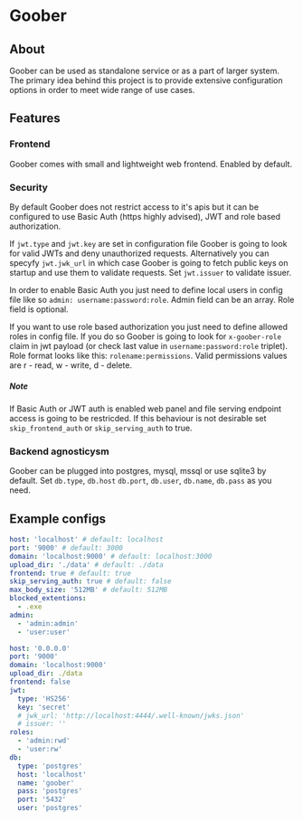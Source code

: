 # Goober

## About

Goober can be used as standalone service or as a part of larger system. The primary idea behind this project is to provide extensive configuration options in order to meet wide range of use cases.

## Features

### Frontend

Goober comes with small and lightweight web frontend. Enabled by default.

### Security

By default Goober does not restrict access to it's apis but it can be configured to use Basic Auth (https highly advised), JWT and role based authorization.

If `jwt.type` and `jwt.key` are set in configuration file Goober is going to look for valid JWTs and deny unauthorized requests. Alternatively you can specyfy `jwt.jwk_url` in which case Goober is going to fetch public keys on startup and use them to validate requests. Set `jwt.issuer` to validate issuer.

In order to enable Basic Auth you just need to define local users in config file like so `admin: username:password:role`. Admin field can be an array. Role field is optional.

If you want to use role based authorization you just need to define allowed roles in config file. If you do so Goober is going to look for `x-goober-role` claim in jwt payload (or check last value in `username:password:role` triplet). Role format looks like this: `rolename:permissions`. Valid permissions values are r - read, w - write, d - delete.

##### Note

If Basic Auth or JWT auth is enabled web panel and file serving endpoint access is going to be restricded. If this behaviour is not desirable set `skip_frontend_auth` or `skip_serving_auth` to true.

### Backend agnosticysm

Goober can be plugged into postgres, mysql, mssql or use sqlite3 by default. Set `db.type`, `db.host` `db.port`, `db.user`, `db.name`, `db.pass` as you need.

## Example configs

```yaml
host: 'localhost' # default: localhost
port: '9000' # default: 3000
domain: 'localhost:9000' # default: localhost:3000
upload_dir: './data' # default: ./data
frontend: true # default: true
skip_serving_auth: true # default: false
max_body_size: '512MB' # default: 512MB
blocked_extentions:
  - .exe
admin:
  - 'admin:admin'
  - 'user:user'
```

```yaml
host: '0.0.0.0'
port: '9000'
domain: 'localhost:9000'
upload_dir: ./data
frontend: false
jwt:
  type: 'HS256'
  key: 'secret'
  # jwk_url: 'http://localhost:4444/.well-known/jwks.json'
  # issuer: ''
roles:
  - 'admin:rwd'
  - 'user:rw'
db:
  type: 'postgres'
  host: 'localhost'
  name: 'goober'
  pass: 'postgres'
  port: '5432'
  user: 'postgres'
```
